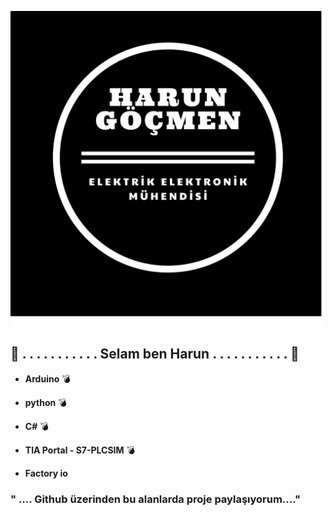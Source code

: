 ﻿![enter image description here](https://github.com/hrngcmn/hrngcmn/blob/main/tan%C4%B1t%C4%B1m.png?raw=true)
  

## 👋 . . . . . . . . . . .   Selam ben Harun . . . . . . . . . . .  👋 

*  **Arduino**  💣

*  **python**  💣
 
*  **C#**  💣

*  **TIA Portal - S7-PLCSIM** 💣

*  **Factory io**

### " .... Github üzerinden bu alanlarda proje paylaşıyorum...."


<!--
**hrngcmn/hrngcmn** is a ✨ _special_ ✨ repository because its `README.md` (this file) appears on your GitHub profile.

